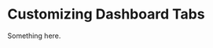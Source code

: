 [title]: # (Customizing Dashboard Tabs)
[tags]: # (XXX)
[priority]: # (1977)
# Customizing Dashboard Tabs
Something here.
